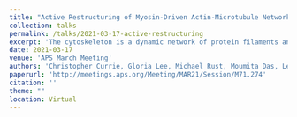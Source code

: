 ```yaml
---
title: "Active Restructuring of Myosin-Driven Actin-Microtubule Networks"
collection: talks
permalink: /talks/2021-03-17-active-restructuring
excerpt: 'The cytoskeleton is a dynamic network of protein filaments and motors, including actin, microtubules and myosin, that enable key processes in the cell such as growth, movement, and cell division. Active rearrangement and contraction of actin networks by myosin motors has been extensively studied in recent years. However, how the interactions between actin and microtubules affects actomyosin activity remains poorly understood. We investigate the active dynamics and restructuring of composite networks of actin and microtubules driven by myosin II motors. We combine spatial image autocorrelation analysis and particle image velocimetry to characterize the time-varying network structure and velocity profiles of actin and microtubules. We show that actin and microtubules exhibit similar contractile flow fields that increase in magnitude and heterogeneity as the concentration of actin or myosin increases. We also find that the correlation length scales of the composite networks generally decrease over time but at a slower rate with higher concentrations of actin or myosin. These findings provide insight into how the cytoskeleton can tune its dynamics and structure to impact cellular processes such as movement and growth.'
date: 2021-03-17
venue: 'APS March Meeting'
authors: 'Christopher Currie, Gloria Lee, Michael Rust, Moumita Das, Leila Farhadi, Jennifer L. Ross, Ryan McGorty, Rae M. Robertson-Anderson'
paperurl: 'http://meetings.aps.org/Meeting/MAR21/Session/M71.274'
citation: ''
theme: ""
location: Virtual
---
```


